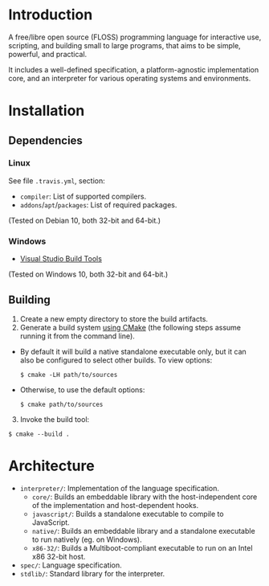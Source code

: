 # Introduction

A free/libre open source (FLOSS) programming language for interactive use, scripting, and building small to large programs, that aims to be simple, powerful, and practical.

It includes a well-defined specification, a platform-agnostic implementation core, and an interpreter for various operating systems and environments.

# Installation

## Dependencies

### Linux

See file `.travis.yml`, section:

- `compiler`: List of supported compilers.
- `addons`/`apt`/`packages`: List of required packages.

(Tested on Debian 10, both 32-bit and 64-bit.)

### Windows

- [Visual Studio Build Tools](https://www.visualstudio.com/thank-you-downloading-visual-studio/?sku=BuildTools)

(Tested on Windows 10, both 32-bit and 64-bit.)

## Building

1. Create a new empty directory to store the build artifacts.
2. Generate a build system [using CMake](https://cmake.org/runningcmake/) (the following steps assume running it from the command line).
  - By default it will build a native standalone executable only, but it can also be configured to select other builds. To view options:
    ```
    $ cmake -LH path/to/sources
    ```
  - Otherwise, to use the default options:
    ```
    $ cmake path/to/sources
    ```
3. Invoke the build tool:
  ```
  $ cmake --build .
  ```

# Architecture

- `interpreter/`: Implementation of the language specification.
  - `core/`: Builds an embeddable library with the host-independent core of the implementation and host-dependent hooks.
  - `javascript/`: Builds a standalone executable to compile to JavaScript.
  - `native/`: Builds an embeddable library and a standalone executable to run natively (eg. on Windows).
  - `x86-32/`: Builds a Multiboot-compliant executable to run on an Intel x86 32-bit host.
- `spec/`: Language specification.
- `stdlib/`: Standard library for the interpreter.
